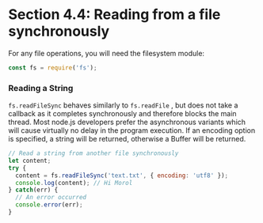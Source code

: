 # Section 4.4: Reading from a file synchronously

For any file operations, you will need the filesystem module:
```js
const fs = require('fs');
```

### Reading a String
`fs.readFileSync` behaves similarly to `fs.readFile` , but does not take a callback as 
it completes synchronously and therefore blocks the main thread. Most node.js 
developers prefer the asynchronous variants which will cause virtually no delay in the 
program execution. If an encoding option is specified, a string will be returned, 
otherwise a Buffer will be returned.

```js
// Read a string from another file synchronously
let content;
try {
  content = fs.readFileSync('text.txt', { encoding: 'utf8' });
  console.log(content); // Hi Morol
} catch(err) {
  // An error occurred
  console.error(err);
}
```